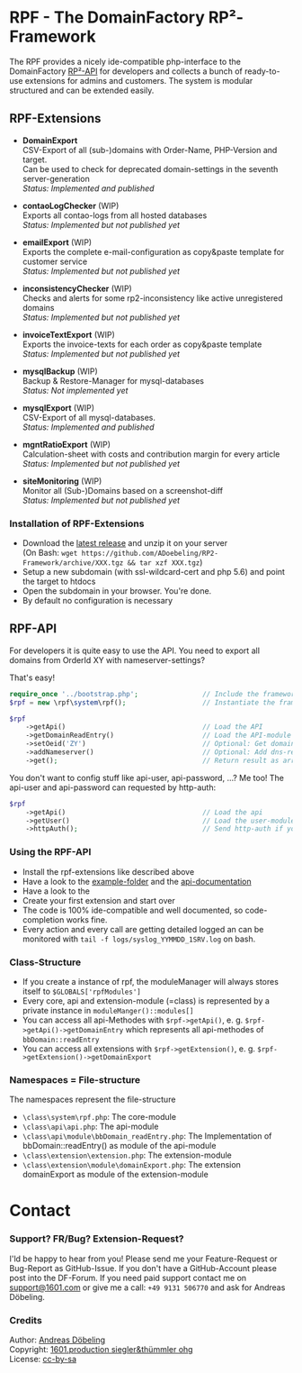# RPF - The DomainFactory RP²-Framework

The RPF provides a nicely ide-compatible php-interface to the DomainFactory [RP²-API](https://doku.premium-admin.eu/doku.php/api/methoden/start)  for developers and collects a bunch of ready-to-use extensions for admins and customers. The system is modular structured and can be extended easily.

## RPF-Extensions

* **DomainExport**  
CSV-Export of all (sub-)domains with Order-Name, PHP-Version and target.  
Can be used to check for deprecated domain-settings in the seventh server-generation  
_Status: Implemented and published_

* **contaoLogChecker** (WIP)  
Exports all contao-logs from all hosted databases  
_Status: Implemented but not published yet_

* **emailExport** (WIP)  
Exports the complete e-mail-configuration as copy&paste template for customer service  
_Status: Implemented but not published yet_

* **inconsistencyChecker** (WIP)  
Checks and alerts for some rp2-inconsistency like active unregistered domains  
_Status: Implemented but not published yet_

* **invoiceTextExport** (WIP)  
Exports the invoice-texts for each order as copy&paste template  
_Status: Implemented but not published yet_

* **mysqlBackup** (WIP)  
Backup & Restore-Manager for mysql-databases  
_Status: Not implemented yet_

* **mysqlExport** (WIP)  
CSV-Export of all mysql-databases.  
_Status: Implemented and published_
 
* **mgntRatioExport** (WIP)  
Calculation-sheet with costs and contribution margin for every article  
_Status: Implemented but not published yet_

* **siteMonitoring** (WIP)   
Monitor all (Sub-)Domains based on a screenshot-diff  
_Status: Implemented but not published yet_


### Installation of RPF-Extensions

* Download the [latest release](https://github.com/ADoebeling/RP2-Framework/releases)  and unzip it on your server  
(On Bash: `wget https://github.com/ADoebeling/RP2-Framework/archive/XXX.tgz && tar xzf XXX.tgz`)  
* Setup a new subdomain (with ssl-wildcard-cert and php 5.6) and point the target to htdocs
* Open the subdomain in your browser. You're done.
* By default no configuration is necessary 

## RPF-API

For developers it is quite easy to use the API. You need to export all domains from OrderId XY with nameserver-settings?

That's easy!

```php
require_once '../bootstrap.php';                // Include the framework
$rpf = new \rpf\system\rpf();                   // Instantiate the framework

$rpf
    ->getApi()                                  // Load the API
    ->getDomainReadEntry()                      // Load the API-module domainReadEntry (bbDomain::readEntry)
    ->setOeid('ZY')                             // Optional: Get domains by hidden rp2-order-id
    ->addNameserver()                           // Optional: Add dns-records
    ->get();                                    // Return result as array, primary-key set to domain
```

You don't want to config stuff like api-user, api-password, ...?
Me too! The api-user and api-password can requested by http-auth:

```php
$rpf
    ->getApi()                                  // Load the api
    ->getUser()                                 // Load the user-module
    ->httpAuth();                               // Send http-auth if you need to authenticate first
```


### Using the RPF-API

* Install the rpf-extensions like described above
* Have a look to the [example-folder](https://github.com/ADoebeling/RP2-Framework/tree/master/htdocs/examples) and the [api-documentation](http://adoebeling.github.io/RP2-Framework/)
* Have a look to the 
* Create your first extension and start over
* The code is 100% ide-compatible and well documented, so code-completion works fine. 
* Every action and every call are getting detailed logged an can be monitored with `tail -f logs/syslog_YYMMDD_1SRV.log` on bash.


### Class-Structure

* If you create a instance of rpf, the moduleManager will always stores itself to `$GLOBALS['rpfModules']`
* Every core, api and extension-module (=class) is represented by a private instance in `moduleManger()::modules[]`
* You can access all api-Methodes with `$rpf->getApi()`, e. g. `$rpf->getApi()->getDomainEntry` which represents all api-methodes of `bbDomain::readEntry`
* You can access all extensions with `$rpf->getExtension()`, e. g. `$rpf->getExtension()->getDomainExport`


### Namespaces = File-structure

The namespaces represent the file-structure

* `\class\system\rpf.php`: The core-module
* `\class\api\api.php`: The api-module
* `\class\api\module\bbDomain_readEntry.php`: The Implementation of bbDomain::readEntry() as module of the api-module
* `\class\extension\extension.php`: The extension-module
* `\class\extension\module\domainExport.php`: The extension domainExport as module of the extension-module


# Contact

### Support? FR/Bug? Extension-Request?

I'ld be happy to hear from you! Please send me your Feature-Request or Bug-Report as GitHub-Issue. If you don't have a GitHub-Account please post into the DF-Forum.
If you need paid support contact me on support@1601.com or give me a call: `+49 9131 506770` and ask for Andreas Döbeling.

### Credits

Author: [Andreas Döbeling](http://xing.doebeling.de)  
Copyright: [1601.production siegler&thümmler ohg](http://www.1601.com/hosting/)  
License: [cc-by-sa](https://creativecommons.org/licenses/by-sa/3.0)